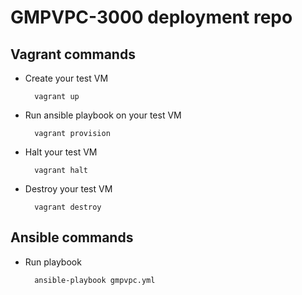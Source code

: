# GMPVPC-3000 deployment repo

## Vagrant commands

- Create your test VM

        vagrant up

- Run ansible playbook on your test VM

        vagrant provision

- Halt your test VM

        vagrant halt

- Destroy your test VM

        vagrant destroy

## Ansible commands

- Run playbook

        ansible-playbook gmpvpc.yml



